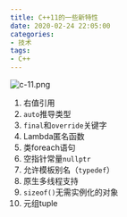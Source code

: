 ```yaml
---
title: C++11的一些新特性
date: 2020-02-24 22:05:00
categories: 
- 技术
tags:
- C++
---
```


![c-11.png](https://i.loli.net/2020/03/05/QicG9HtmfTKazYy.png)

<!-- more -->

1. 右值引用
2. `auto`推导类型
3. `final`和`override`关键字
4. Lambda匿名函数
5. 类foreach语句
6. 空指针常量`nullptr`
7. 允许模板别名（`typedef`）
8. 原生多线程支持
9. `sizeof()`无需实例化的对象
10. 元组tuple